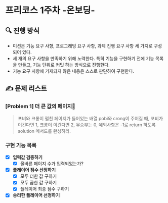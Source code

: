 # 프리코스 1주차 -온보딩-
## 🔍 진행 방식
* 미션은 기능 요구 사항, 프로그래밍 요구 사항, 과제 진행 요구 사항 세 가지로 구성되어 있다.
* 세 개의 요구 사항을 만족하기 위해 노력한다. 특히 기능을 구현하기 전에 기능 목록을 만들고, 기능 단위로 커밋 하는 방식으로 진행한다.
* 기능 요구 사항에 기재되지 않은 내용은 스스로 판단하여 구현한다.

## ✍ 문제 리스트
### [Problem 1] 더 큰 값의 페이지📖
> 포비와 크롱이 펼친 페이지가 들어있는 배열 pobi와 crong이 주어질 때, 포비가 이긴다면 1, 크롱이 이긴다면 2, 무승부는 0, 예외사항은 -1로 return 하도록 solution 메서드를 완성하라.

### 구현 기능 목록
 * [x] **입력값 검증하기** 
    * [x] 올바른 페이지 수가 입력되었는가?
 * [x] **플레이어 점수 산정하기**
    * [x] 모두 더한 값 구하기
    * [x] 모두 곱한 값 구하기
    * [x] 플레이어 최종 점수 구하기
 * [x] **승리한 플레이어 선정하기**
